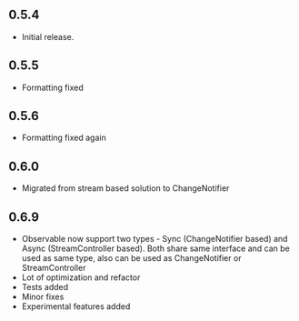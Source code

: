 ## 0.5.4

* Initial release.

## 0.5.5

* Formatting fixed

## 0.5.6

* Formatting fixed again

## 0.6.0
* Migrated from stream based solution to ChangeNotifier

## 0.6.9
* Observable now support two types - Sync (ChangeNotifier based) and Async (StreamController based).
  Both share same interface and can be used as same type, also can be used as ChangeNotifier or StreamController
* Lot of optimization and refactor
* Tests added
* Minor fixes
* Experimental features added